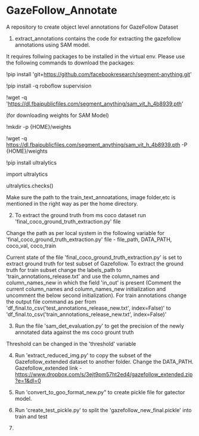 # GazeFollow_Annotate
A repository to create object level annotations for GazeFollow Dataset

1. extract_annotations contains the code for extracting the gazefollow annotations using SAM model.

It requires follwing packages to be installed in the virtual env. Please use the following commands to download the packages:

!pip install 'git+https://github.com/facebookresearch/segment-anything.git'

!pip install -q roboflow supervision

!wget -q 'https://dl.fbaipublicfiles.com/segment_anything/sam_vit_h_4b8939.pth'

(for downloading weights for SAM Model)

!mkdir -p {HOME}/weights

!wget -q https://dl.fbaipublicfiles.com/segment_anything/sam_vit_h_4b8939.pth -P {HOME}/weights 


!pip install ultralytics

import ultralytics

ultralytics.checks()

Make sure the path to the train_text_annoatations, image folder,etc is mentioned in the right way as per the home directory.

2. To extract the ground truth from ms coco dataset run 'final_coco_ground_truth_extraction.py' file

Change the path as per local system in the following variable for 'final_coco_ground_truth_extraction.py' file - file_path, DATA_PATH, coco_val, coco_train

Current state of the file 'final_coco_ground_truth_extraction.py' is set to extract ground truth for test subset of Gazefollow. To extract the ground truth for train subset change the labels_path to 'train_annotations_release.txt' and use the column_names and column_names_new in which the field 'in_out' is present (Comment the current column_names and column_names_new initialization and uncomment the below second initialization). For train annotations change the output file command as per from 'df_final.to_csv('test_annotations_release_new.txt', index=False)' to 'df_final.to_csv('train_annotations_release_new.txt', index=False)'

3. Run the file 'sam_det_evaluation.py' to get the precision of the newly annotated data against the ms coco grount truth

Threshold can be changed in the 'threshold' variable

4. Run 'extract_reduced_img.py' to copy the subset of the Gazefollow_extended dataset to another folder. Change the DATA_PATH. Gazefollow_extended link - https://www.dropbox.com/s/3ejt9pm57ht2ed4/gazefollow_extended.zip?e=1&dl=0

5. Run 'convert_to_goo_format_new.py" to create pickle file for gatector model.

6. Run 'create_test_pickle.py' to split the 'gazefollow_new_final.pickle' into train and test

7. 


